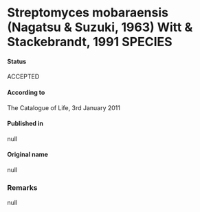 # Streptomyces mobaraensis (Nagatsu & Suzuki, 1963) Witt & Stackebrandt, 1991 SPECIES

#### Status
ACCEPTED

#### According to
The Catalogue of Life, 3rd January 2011

#### Published in
null

#### Original name
null

### Remarks
null
